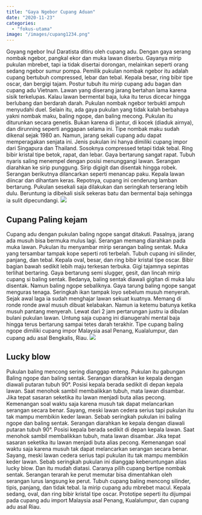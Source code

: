 ```yaml
---
title: "Gaya Ngebor Cupang Aduan"
date: "2020-11-23"
categories: 
  - "fokus-utama"
image: "/images/cupang1234.png"
---
```


Goyang ngebor Inul Daratista ditiru oleh cupang adu. Dengan gaya serang nombak ngebor, pangkal ekor dan muka lawan diserbu. Gayanya mirip pukulan mbrebet, tapi ia tidak disertai dorongan, melainkan seperti orang sedang ngebor sumur pompa. Pemilik pukulan nombak ngebor itu adalah cupang bertubuh compressed, lebar dan tebal. Kepala besar, ring bibir tipe oscar, dan bergigi tajam. Postur tubuh itu mirip cupang adu bagan dan cupang adu Vietnam. Lawan yang diserang jarang bertahan lama karena sisik terkelupas. Kalau lawan bermental baja, luka itu terus dicecar hingga berlubang dan berdarah darah. Pukulan nombak ngebor terbukti ampuh menyudahi duel. Selain itu, ada gaya pukulan yang tidak kalah berbahaya yakni nombak maku, baling ngope, dan baling mecong. Pukulan itu diturunkan secara genetis. Bukan karena di jantur, di kocek (diaduk airnya), dan dirunning seperti anggapan selama ini. Tipe nombak maku sudah dikenal sejak 1980 an. Namun, jarang sekali cupang adu dapat memperagakan senjata ini. Jenis pukulan ini hanya dimiliki cupang impor dari Singapura dan Thailand. Sosoknya compressed tetapi tidak tebal. Ring bibir kristal tipe betok, rapat, dan lebar. Gaya bertarung sangat rapat. Tubuh nyaris saling menempel dengan posisi menunggangi lawan. Serangan diarahkan ke sirip punggung. Sirip digigit dan disentak hingga robek. Serangan berikutnya dilancarkan seperti menancap paku. Kepala lawan diincar dan dihantam keras. Repotnya, cupang ini cenderung lamban bertarung. Pukulan sesekali saja dilakukan dan seringkah terserang lebih dulu. Beruntung ia dibekali sisik sekeras batu dan bermental baja sehingga ia sulit dipecundangi. [![](/images/ikan-Cupang-Aduan.jpg)](http://localhost/mitra/wp-content/uploads/2020/11/ikan-Cupang-Aduan.jpg)

## Cupang Paling kejam

Cupang adu dengan pukulan baling ngope sangat ditakuti. Pasalnya, jarang ada musuh bisa bermuka mulus lagi. Serangan memang diarahkan pada muka lawan. Pukulan itu menyambar mirip serangan baling sentak. Muka yang tersambar tampak kope seperti roti terbelah. Tubuh cupang ini silinder, panjang, dan tebal. Kepala oval, besar, dan ring bibir kristal tipe oscar. Bibir bagian bawah sedikit lebih maju terkesan terbuka. Gigi tajamnya sepintas terlihat bertaring. Gaya bertarung semi slugger, gesit, dan lincah mirip cupang si baling sentak. Bedanya, baling sentak diawali gigitan di muka lalu disentak. Namun baling ngope sebaliknya. Gaya tarung baling ngope sangat menguras tenaga. Seringkah ikan tampak loyo sebelum musuh menyerah. Sejak awal laga ia sudah menghajar lawan sekuat kuatnya. Memang di ronde ronde awal musuh dibuat kelabakan. Namun ia ketemu batunya ketika musuh pantang menyerah. Lewat dari 2 jam pertarungan justru ia dibulan bulani pukulan lawan. Untung saja cupang ini dianugerahi mental baja hingga terus bertarung sampai tetes darah terakhir. Tipe cupang baling ngope dimiliki cupang impor Malaysia asal Penang, Kualalumpur, dan cupang adu asal Bengkalis, Riau. [![](/images/Cupang-Aduan.jpg)](http://localhost/mitra/wp-content/uploads/2020/11/Cupang-Aduan.jpg)

## Lucky blow

Pukulan baling mencong sering dianggap enteng. Pukulan itu gabungan Baling ngope dan baling sentak. Serangan diarahkan ke kepala dengan diawali putaran tubuh 90°. Posisi kepala berada sedikit di depan kepala lawan. Saat menohok sambil membalikkan tubuh, mata lawan disambar. Jika tepat sasaran seketika itu lawan menjadi buta alias pecong. Kemenangan soal waktu saja karena musuh tak dapat melancarkan serangan secara benar. Sayang, meski lawan cedera serius tapi pukulan itu tak mampu membikin keder lawan. Sebab seringkah pukulan ini baling ngope dan baling sentak. Serangan diarahkan ke kepala dengan diawali putaran tubuh 90°. Posisi kepala berada sedikit di depan kepala lawan. Saat menohok sambil membalikkan tubuh, mata lawan disambar. Jika tepat sasaran seketika itu lawan menjadi buta alias pecong. Kemenangan soal waktu saja karena musuh tak dapat melancarkan serangan secara benar. Sayang, meski lawan cedera serius tapi pukulan itu tak mampu membikin keder lawan. Sebab seringkah pukulan ini dianggap keberuntungan alias lucky blow. Dan itu mudah diatasi. Caranya pilih cupang bertipe nombak sentak. Serangan terarah ke perut memutar bisa dimentahkan oleh serangan lurus langsung ke perut. Tubuh cupang baling mencong silinder, tipis, panjang, dan tidak tebal. Ia mirip cupang adu mbrebet macul. Kepala sedang, oval, dan ring bibir kristal tipe oscar. Prototipe seperti itu dijumpai pada cupang adu import Malaysia asal Penang, Kualalumpur, dan cupang adu asal Riau.
